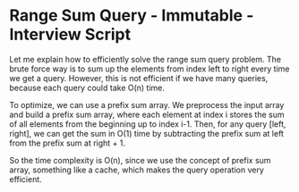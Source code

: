 # Range Sum Query - Immutable - Interview Script

Let me explain how to efficiently solve the range sum query problem. The brute force way is to sum up the elements from index left to right every time we get a query. However, this is not efficient if we have many queries, because each query could take O(n) time.

To optimize, we can use a prefix sum array. We preprocess the input array and build a prefix sum array, where each element at index i stores the sum of all elements from the beginning up to index i-1. Then, for any query [left, right], we can get the sum in O(1) time by subtracting the prefix sum at left from the prefix sum at right + 1.

So the time complexity is O(n), since we use the concept of prefix sum array, something like a cache, which makes the query operation very efficient.